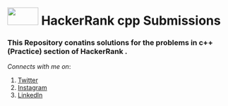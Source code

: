 <h1> <img src="https://github.com/P-solanki29/HackerRank_cpp_Submissions/blob/master/Image/hackerrank.png" width="70" height="40"> HackerRank cpp Submissions </h1>
<h3> This Repository conatins solutions for the problems in c++ (Practice) section of HackerRank .</h3>

_Connects with me on_:
1. [Twitter](https://twitter.com/P_one_16_key "Pawan Solanki")
1. [Instagram](https://www.instagram.com/p_one_16_key/ "Pawan Solanki")
1. [LinkedIn](https://www.linkedin.com/in/pawan-solanki/ "Pawan Solanki")
